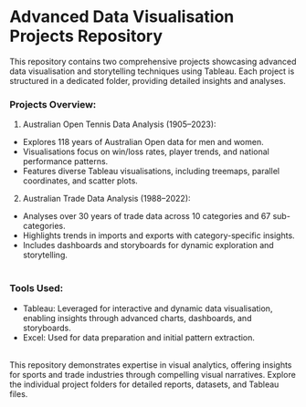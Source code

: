# Advanced Data Visualisation Projects Repository
This repository contains two comprehensive projects showcasing advanced data visualisation and storytelling techniques using Tableau. Each project is structured in a dedicated folder, providing detailed insights and analyses.

### Projects Overview:
1. Australian Open Tennis Data Analysis (1905–2023):
- Explores 118 years of Australian Open data for men and women.
- Visualisations focus on win/loss rates, player trends, and national performance patterns.
- Features diverse Tableau visualisations, including treemaps, parallel coordinates, and scatter plots.

2. Australian Trade Data Analysis (1988–2022):
- Analyses over 30 years of trade data across 10 categories and 67 sub-categories.
- Highlights trends in imports and exports with category-specific insights.
- Includes dashboards and storyboards for dynamic exploration and storytelling.
<br /><br />
### Tools Used:
- Tableau: Leveraged for interactive and dynamic data visualisation, enabling insights through advanced charts, dashboards, and storyboards.
- Excel: Used for data preparation and initial pattern extraction.
<br />
This repository demonstrates expertise in visual analytics, offering insights for sports and trade industries through compelling visual narratives. Explore the individual project folders for detailed reports, datasets, and Tableau files.
